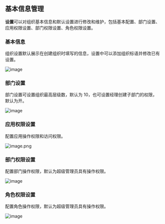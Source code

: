 ## 基本信息管理

**设置**可以对组织基本信息和默认设置进行修改和维护，包括基本配置、部门设置、应用权限设置、部门权限设置、角色权限设置。

### 基本信息

组织设置默认展示在创建组织时填写的信息，设置中可以添加组织标语并修改已有设置。

![image](/img/组织管理/基本信息管理/10.2.png)

### 部门设置

部门设置可设置组织最高层级数，默认为 10，也可设置经理创建子部门的权限，默认为开。

![image](/img/组织管理/基本信息管理/42a8bda0cabc71ec82938821de7ada0d.png)

### 应用权限设置

配置应用操作权限和访问权限。

![image.png](/img/组织管理/基本信息管理/10.3.png)

### 部门权限设置

配置部门操作权限，默认为超级管理员具有操作权限。

![image](/img/组织管理/基本信息管理/60ad976a57f8c3f1e16b6e9faaefaf2a.png)

### 角色权限设置

配置角色操作权限，默认为超级管理员具有操作权限。

![image](/img/组织管理/基本信息管理/3aec3a2a1c1dbe0b6ed6e3e28c1fe6f2.png)

<!--### 流程权限

配置流程操作的权限，如查看系统内所有的流程、修改系统的任意流程的状态等。

![image](/img/组织管理/基本信息管理/0bec1efa26dfb825234f99371ab07ab8.png)
-->
